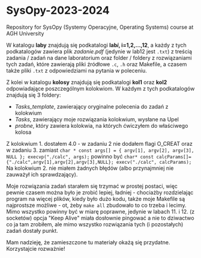 # SysOpy-2023-2024
Repository for SysOpy (Systemy Operacyjne, Operating Systems) course at AGH University

W katalogu **laby** znajdują się podkatalogi **lab*i*, i=1,2,...,12**, a każdy z tych podkatalogów zawiera plik *zadanie.pdf* (jedynie w lab12 jest `.txt`) z treścią zadania / zadań na dane laboratorium oraz folder / foldery z rozwiązaniami tych zadań, które zawierają pliki źródłowe `.c`, `.h` oraz Makefile, a czasem także pliki `.txt` z odpowiedziami na pytania w poleceniu.

Z kolei w katalogu **kolosy** znajdują się podkatalogi **kol1** oraz **kol2** odpowiadające poszczególnym kolokwiom. W każdym z tych podkatalogów znajdują się 3 foldery:
- *Tasks_template*, zawierający oryginalne polecenia do zadań z kolokwium
- *Tasks*, zawierający moje rozwiązania kolokwium, wysłane na Upel
- *probne*, który zawiera kolokwia, na których ćwiczyłem do właściwego kolosa

Z kolokwium 1. dostałem 4.0 - w zadaniu 2 nie dodałem flagi O_CREAT oraz w zadaniu 3. zamiast 
`char * const args[] = { argv[1], argv[2], argv[3], NULL };
execvp("./calc", args);`
powinno być
`char* const calcParams[]={"./calc",argv[1],argv[2],argv[3],NULL};
execv("./calc", calcParams);` 
Na kolokwium 2. nie miałem żadnych błędów (albo przynajmniej nie zauważył ich sprawdzający).

Moje rozwiązania zadań starałem się trzymać w prostej postaci, więc pewnie czasem można było je zrobić lepiej, ładniej - chociażby rozdzielając program na więcej plików, kiedy było dużo kodu, także moje Makefile są najprostsze możliwe - ot, żeby `make all` zbudowało to co trzeba i lecimy.
Mimo wszystko powinny być w miarę poprawne, jedynie w labach 11. i 12. (z socketów) opcja "Keep Alive" miała dosłownie pingować a nie to dziwactwo co ja tam zrobiłem, ale mimo wszystko rozwiązania tych (i pozostałych) zadań dostały punkt.

Mam nadzieję, że zamieszczone tu materiały okażą się przydatne. Korzystajcie rozważnie!
